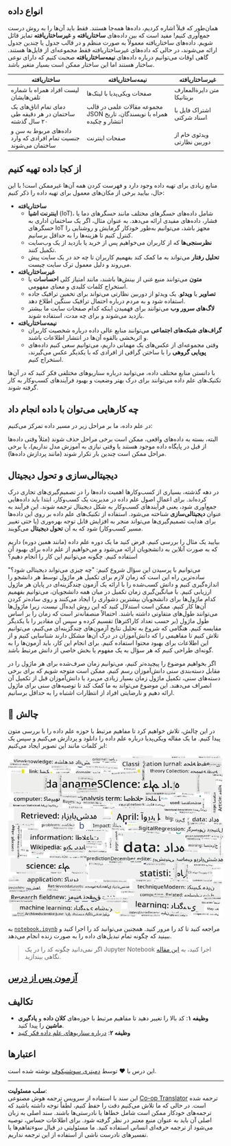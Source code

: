 <!--
CO_OP_TRANSLATOR_METADATA:
{
  "original_hash": "a76ab694b1534fa57981311975660bfe",
  "translation_date": "2025-09-06T12:03:21+00:00",
  "source_file": "1-Introduction/01-defining-data-science/README.md",
  "language_code": "fa"
}
-->
## انواع داده

همان‌طور که قبلاً اشاره کردیم، داده‌ها همه‌جا هستند. فقط باید آن‌ها را به روش درست جمع‌آوری کنیم! مفید است که بین داده‌های **ساختاریافته** و **غیرساختاریافته** تمایز قائل شویم. داده‌های ساختاریافته معمولاً به صورت منظم و در قالب جدول یا چندین جدول ارائه می‌شوند، در حالی که داده‌های غیرساختاریافته فقط مجموعه‌ای از فایل‌ها هستند. گاهی اوقات می‌توانیم درباره داده‌های **نیمه‌ساختاریافته** صحبت کنیم که دارای نوعی ساختار هستند اما این ساختار ممکن است بسیار متغیر باشد.

| ساختاریافته                                                              | نیمه‌ساختاریافته                                                                                  | غیرساختاریافته                          |
| ------------------------------------------------------------------------- | -------------------------------------------------------------------------------------------------- | --------------------------------------- |
| لیست افراد همراه با شماره تلفن‌هایشان                                    | صفحات ویکی‌پدیا با لینک‌ها                                                                         | متن دایرة‌المعارف بریتانیکا            |
| دمای تمام اتاق‌های یک ساختمان در هر دقیقه طی ۲۰ سال گذشته                 | مجموعه مقالات علمی در قالب JSON همراه با نویسندگان، تاریخ انتشار و چکیده                          | اشتراک فایل با اسناد شرکتی              |
| داده‌های مربوط به سن و جنسیت تمام افرادی که وارد ساختمان می‌شوند          | صفحات اینترنت                                                                                     | ویدئوی خام از دوربین نظارتی             |

## از کجا داده تهیه کنیم

منابع زیادی برای تهیه داده وجود دارد و فهرست کردن همه آن‌ها غیرممکن است! با این حال، بیایید برخی از مکان‌های معمول برای تهیه داده را ذکر کنیم:

* **ساختاریافته**
  - **اینترنت اشیا** (IoT)، شامل داده‌های حسگرهای مختلف مانند حسگرهای دما یا فشار، داده‌های مفیدی ارائه می‌دهد. به عنوان مثال، اگر یک ساختمان اداری به حسگرهای IoT مجهز باشد، می‌توانیم به‌طور خودکار گرمایش و روشنایی را کنترل کنیم تا هزینه‌ها را به حداقل برسانیم.
  - **نظرسنجی‌ها** که از کاربران می‌خواهیم پس از خرید یا بازدید از یک وب‌سایت تکمیل کنند.
  - **تحلیل رفتار** می‌تواند به ما کمک کند بفهمیم کاربران تا چه حد در یک سایت پیش می‌روند و دلیل معمول ترک سایت چیست.
* **غیرساختاریافته**
  - **متون** می‌توانند منبع غنی از بینش‌ها باشند، مانند امتیاز کلی **احساسات** یا استخراج کلمات کلیدی و معنای مفهومی.
  - **تصاویر** یا **ویدئو**. یک ویدئو از دوربین نظارتی می‌تواند برای تخمین ترافیک جاده استفاده شود و به مردم درباره احتمال ترافیک سنگین اطلاع دهد.
  - **لاگ‌های سرور وب** می‌توانند برای فهمیدن اینکه کدام صفحات سایت ما بیشتر بازدید می‌شوند و برای چه مدت، استفاده شوند.
* **نیمه‌ساختاریافته**
  - **گراف‌های شبکه‌های اجتماعی** می‌توانند منابع عالی داده درباره شخصیت کاربران و اثربخشی بالقوه آن‌ها در انتشار اطلاعات باشند.
  - وقتی مجموعه‌ای از عکس‌های یک مهمانی داریم، می‌توانیم سعی کنیم داده‌های **پویایی گروهی** را با ساختن گرافی از افرادی که با یکدیگر عکس می‌گیرند، استخراج کنیم.

با دانستن منابع مختلف داده، می‌توانید درباره سناریوهای مختلفی فکر کنید که در آن‌ها تکنیک‌های علم داده می‌توانند برای درک بهتر وضعیت و بهبود فرآیندهای کسب‌وکار به کار گرفته شوند.

## چه کارهایی می‌توان با داده انجام داد

در علم داده، ما بر مراحل زیر در مسیر داده تمرکز می‌کنیم:

البته، بسته به داده‌های واقعی، ممکن است برخی مراحل حذف شوند (مثلاً وقتی داده‌ها از قبل در پایگاه داده موجود هستند یا وقتی نیازی به آموزش مدل نداریم)، یا برخی مراحل ممکن است چندین بار تکرار شوند (مانند پردازش داده‌ها).

## دیجیتالی‌سازی و تحول دیجیتال

در دهه گذشته، بسیاری از کسب‌وکارها اهمیت داده‌ها را در تصمیم‌گیری‌های تجاری درک کرده‌اند. برای اعمال اصول علم داده در مدیریت یک کسب‌وکار، ابتدا باید داده‌هایی جمع‌آوری شود، یعنی فرآیندهای کسب‌وکار به شکل دیجیتال ترجمه شوند. این فرآیند به عنوان **دیجیتالی‌سازی** شناخته می‌شود. استفاده از تکنیک‌های علم داده بر روی این داده‌ها برای هدایت تصمیم‌گیری‌ها می‌تواند منجر به افزایش قابل توجه بهره‌وری (یا حتی تغییر مسیر کسب‌وکار) شود که به آن **تحول دیجیتال** می‌گویند.

بیایید یک مثال را بررسی کنیم. فرض کنید ما یک دوره علم داده (مانند همین دوره) داریم که به صورت آنلاین به دانشجویان ارائه می‌شود و می‌خواهیم از علم داده برای بهبود آن استفاده کنیم. چگونه می‌توانیم این کار را انجام دهیم؟

می‌توانیم با پرسیدن این سؤال شروع کنیم: "چه چیزی می‌تواند دیجیتالی شود؟" ساده‌ترین راه این است که زمان لازم برای تکمیل هر ماژول توسط هر دانشجو را اندازه‌گیری کنیم و دانش کسب‌شده را با ارائه یک آزمون چندگزینه‌ای در پایان هر ماژول ارزیابی کنیم. با میانگین‌گیری زمان تکمیل در میان همه دانشجویان، می‌توانیم بفهمیم کدام ماژول‌ها برای دانشجویان بیشترین دشواری را ایجاد می‌کنند و روی ساده‌تر کردن آن‌ها کار کنیم.
ممکن است استدلال کنید که این روش ایده‌آل نیست، زیرا ماژول‌ها می‌توانند طول‌های متفاوتی داشته باشند. احتمالاً منصفانه‌تر است که زمان را بر اساس طول ماژول (بر حسب تعداد کاراکترها) تقسیم کرده و سپس آن مقادیر را با یکدیگر مقایسه کنیم.
هنگامی که شروع به تحلیل نتایج آزمون‌های چندگزینه‌ای می‌کنیم، می‌توانیم تلاش کنیم تا مفاهیمی را که دانش‌آموزان در درک آن‌ها مشکل دارند شناسایی کنیم و از این اطلاعات برای بهبود محتوا استفاده کنیم. برای انجام این کار، باید آزمون‌ها را به گونه‌ای طراحی کنیم که هر سؤال به یک مفهوم یا بخش خاصی از دانش مرتبط باشد.

اگر بخواهیم موضوع را پیچیده‌تر کنیم، می‌توانیم زمان صرف‌شده برای هر ماژول را در مقابل دسته‌بندی سنی دانش‌آموزان رسم کنیم. ممکن است متوجه شویم که برای برخی دسته‌های سنی، تکمیل ماژول زمان بسیار زیادی می‌برد یا دانش‌آموزان قبل از تکمیل آن انصراف می‌دهند. این موضوع می‌تواند به ما کمک کند تا توصیه‌های سنی برای ماژول ارائه دهیم و نارضایتی افراد از انتظارات اشتباه را به حداقل برسانیم.

## 🚀 چالش

در این چالش، تلاش خواهیم کرد تا مفاهیم مرتبط با حوزه علم داده را با بررسی متون پیدا کنیم. ما یک مقاله ویکی‌پدیا درباره علم داده را دانلود و پردازش می‌کنیم و سپس یک ابر کلمات مانند این تصویر ایجاد می‌کنیم:

![ابر کلمات برای علم داده](../../../../translated_images/ds_wordcloud.664a7c07dca57de017c22bf0498cb40f898d48aa85b3c36a80620fea12fadd42.fa.png)

به [`notebook.ipynb`](../../../../1-Introduction/01-defining-data-science/notebook.ipynb ':ignore') مراجعه کنید تا کد را مرور کنید. همچنین می‌توانید کد را اجرا کنید و ببینید که چگونه تمام تبدیل‌های داده را به صورت زنده انجام می‌دهد.

> اگر نمی‌دانید چگونه کد را در یک Jupyter Notebook اجرا کنید، به [این مقاله](https://soshnikov.com/education/how-to-execute-notebooks-from-github/) نگاهی بیندازید.

## [آزمون پس از درس](https://ff-quizzes.netlify.app/en/ds/quiz/1)

## تکالیف

* **وظیفه ۱**: کد بالا را تغییر دهید تا مفاهیم مرتبط با حوزه‌های **کلان داده** و **یادگیری ماشین** را پیدا کنید.
* **وظیفه ۲**: [درباره سناریوهای علم داده فکر کنید](assignment.md)

## اعتبارها

این درس با ♥️ توسط [دمیتری سوشنیکوف](http://soshnikov.com) نوشته شده است.

---

**سلب مسئولیت**:  
این سند با استفاده از سرویس ترجمه هوش مصنوعی [Co-op Translator](https://github.com/Azure/co-op-translator) ترجمه شده است. در حالی که ما تلاش می‌کنیم دقت را حفظ کنیم، لطفاً توجه داشته باشید که ترجمه‌های خودکار ممکن است شامل خطاها یا نادرستی‌ها باشند. سند اصلی به زبان اصلی آن باید به عنوان منبع معتبر در نظر گرفته شود. برای اطلاعات حساس، توصیه می‌شود از ترجمه حرفه‌ای انسانی استفاده کنید. ما مسئولیتی در قبال سوءتفاهم‌ها یا تفسیرهای نادرست ناشی از استفاده از این ترجمه نداریم.